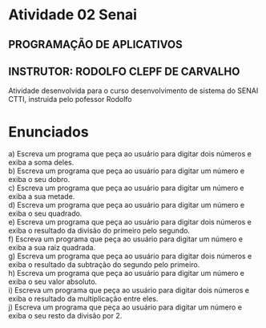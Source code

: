 # Atividade 02 Senai 
## PROGRAMAÇÃO DE APLICATIVOS 
## INSTRUTOR: RODOLFO CLEPF DE CARVALHO 
Atividade desenvolvida para o curso desenvolvimento de sistema do SENAI CTTI, instruida pelo pofessor Rodolfo

#
# Enunciados
a) Escreva um programa que peça ao usuário para digitar dois números e exiba a soma deles. \
b) Escreva um programa que peça ao usuário para digitar um número e exiba o seu dobro. \
c) Escreva um programa que peça ao usuário para digitar um número e exiba a sua metade. \
d) Escreva um programa que peça ao usuário para digitar um número e exiba o seu quadrado. \
e) Escreva um programa que peça ao usuário para digitar dois números e exiba o resultado da divisão do primeiro pelo segundo. \
f) Escreva um programa que peça ao usuário para digitar um número e exiba a sua raiz quadrada. \
g) Escreva um programa que peça ao usuário para digitar dois números e exiba o resultado da subtração do segundo pelo primeiro. \
h) Escreva um programa que peça ao usuário para digitar um número e exiba o seu valor absoluto. \
i) Escreva um programa que peça ao usuário para digitar dois números e exiba o resultado da multiplicação entre eles. \
j) Escreva um programa que peça ao usuário para digitar um número e exiba o seu resto da divisão por 2.
